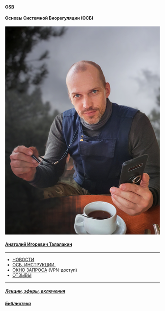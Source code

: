 #### OSB 
#### Основы Системной Биорегуляции (ОСБ)  
![](!AIT.jpg)  
#### [Анатолий Игоревич Талалакин](AI_Talalakin.md#ai_talalakin)   

***  
- [НОВОСТИ](News.md#news)  
- [ОСБ. ИНСТРУКЦИИ.](!0SB_Instructio.md#0sb_instructio)  
- [ОКНО ЗАПРОСА](http://mductor.weebly.com/a.html) (VPN-доступ)    
- [ОТЗЫВЫ](otziv.md#otziv)   

***  
##### [Лекции, эфиры, включения](Lectio.md#lectio)   
##### [Библиотека](Library.md#library)    

